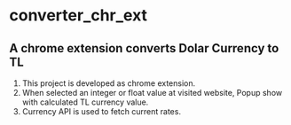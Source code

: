 # converter_chr_ext
## A chrome extension converts Dolar Currency to TL 
1. This project is developed as chrome extension.
2. When selected an integer or float value at visited website, Popup show with calculated TL currency value.
3. Currency API is used to fetch current rates.

